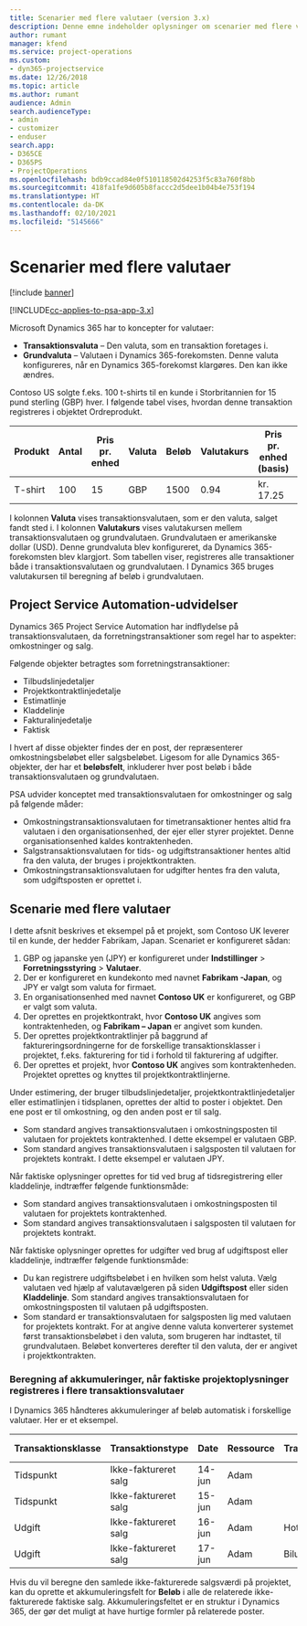 ```yaml
---
title: Scenarier med flere valutaer (version 3.x)
description: Denne emne indeholder oplysninger om scenarier med flere valutaer.
author: rumant
manager: kfend
ms.service: project-operations
ms.custom:
- dyn365-projectservice
ms.date: 12/26/2018
ms.topic: article
ms.author: rumant
audience: Admin
search.audienceType:
- admin
- customizer
- enduser
search.app:
- D365CE
- D365PS
- ProjectOperations
ms.openlocfilehash: bdb9ccad84e0f510118502d4253f5c83a760f8bb
ms.sourcegitcommit: 418fa1fe9d605b8faccc2d5dee1b04b4e753f194
ms.translationtype: HT
ms.contentlocale: da-DK
ms.lasthandoff: 02/10/2021
ms.locfileid: "5145666"
---
```

# <a name="multiple-currency-scenarios"></a>Scenarier med flere valutaer

[!include [banner](../includes/psa-now-project-operations.md)]

[!INCLUDE[cc-applies-to-psa-app-3.x](../includes/cc-applies-to-psa-app-3x.md)]

Microsoft Dynamics 365 har to koncepter for valutaer:

- **Transaktionsvaluta** – Den valuta, som en transaktion foretages i. 
- **Grundvaluta** – Valutaen i Dynamics 365-forekomsten. Denne valuta konfigureres, når en Dynamics 365-forekomst klargøres. Den kan ikke ændres.

Contoso US solgte f.eks. 100 t-shirts til en kunde i Storbritannien for 15 pund sterling (GBP) hver. I følgende tabel vises, hvordan denne transaktion registreres i objektet Ordreprodukt.

| Produkt | Antal | Pris pr. enhed | Valuta | Beløb | Valutakurs | Pris pr. enhed (basis)| Beløb (basis)|
|---------|----------|----------------|----------|--------|---------------|----------------------|--------------|
| T-shirt | 100      | 15             | GBP      | 1500   | 0.94          | kr. 17.25               | kr. 1,725       |

I kolonnen **Valuta** vises transaktionsvalutaen, som er den valuta, salget fandt sted i. I kolonnen **Valutakurs** vises valutakursen mellem transaktionsvalutaen og grundvalutaen. Grundvalutaen er amerikanske dollar (USD). Denne grundvaluta blev konfigureret, da Dynamics 365-forekomsten blev klargjort.
Som tabellen viser, registreres alle transaktioner både i transaktionsvalutaen og grundvalutaen. I Dynamics 365 bruges valutakursen til beregning af beløb i grundvalutaen.

## <a name="project-service-automation-extensions"></a>Project Service Automation-udvidelser

Dynamics 365 Project Service Automation har indflydelse på transaktionsvalutaen, da forretningstransaktioner som regel har to aspekter: omkostninger og salg.

Følgende objekter betragtes som forretningstransaktioner:

- Tilbudslinjedetaljer
- Projektkontraktlinjedetalje
- Estimatlinje
- Kladdelinje
- Fakturalinjedetalje
- Faktisk

I hvert af disse objekter findes der en post, der repræsenterer omkostningsbeløbet eller salgsbeløbet. Ligesom for alle Dynamics 365-objekter, der har et **beløbsfelt**, inkluderer hver post beløb i både transaktionsvalutaen og grundvalutaen. 

PSA udvider konceptet med transaktionsvalutaen for omkostninger og salg på følgende måder:

- Omkostningstransaktionsvalutaen for timetransaktioner hentes altid fra valutaen i den organisationsenhed, der ejer eller styrer projektet. Denne organisationsenhed kaldes kontraktenheden.
- Salgstransaktionsvalutaen for tids- og udgiftstransaktioner hentes altid fra den valuta, der bruges i projektkontrakten.
- Omkostningstransaktionsvalutaen for udgifter hentes fra den valuta, som udgiftsposten er oprettet i.

## <a name="multiple-currency-scenario"></a>Scenarie med flere valutaer

I dette afsnit beskrives et eksempel på et projekt, som Contoso UK leverer til en kunde, der hedder Fabrikam, Japan. Scenariet er konfigureret sådan:

1. GBP og japanske yen (JPY) er konfigureret under **Indstillinger** \> **Forretningsstyring** \> **Valutaer**. 
2. Der er konfigureret en kundekonto med navnet **Fabrikam -Japan**, og JPY er valgt som valuta for firmaet.
3. En organisationsenhed med navnet **Contoso UK** er konfigureret, og GBP er valgt som valuta.
4. Der oprettes en projektkontrakt, hvor **Contoso UK** angives som kontraktenheden, og **Fabrikam – Japan** er angivet som kunden.
5. Der oprettes projektkontraktlinjer på baggrund af faktureringsordningerne for de forskellige transaktionsklasser i projektet, f.eks. fakturering for tid i forhold til fakturering af udgifter.
6. Der oprettes et projekt, hvor **Contoso UK** angives som kontraktenheden. Projektet oprettes og knyttes til projektkontraktlinjerne.


Under estimering, der bruger tilbudslinjedetaljer, projektkontraktlinjedetaljer eller estimatlinjen i tidsplanen, oprettes der altid to poster i objektet. Den ene post er til omkostning, og den anden post er til salg.

- Som standard angives transaktionsvalutaen i omkostningsposten til valutaen for projektets kontraktenhed. I dette eksempel er valutaen GBP.
- Som standard angives transaktionsvalutaen i salgsposten til valutaen for projektets kontrakt. I dette eksempel er valutaen JPY.

Når faktiske oplysninger oprettes for tid ved brug af tidsregistrering eller kladdelinje, indtræffer følgende funktionsmåde:

- Som standard angives transaktionsvalutaen i omkostningsposten til valutaen for projektets kontraktenhed.
- Som standard angives transaktionsvalutaen i salgsposten til valutaen for projektets kontrakt.

Når faktiske oplysninger oprettes for udgifter ved brug af udgiftspost eller kladdelinje, indtræffer følgende funktionsmåde:

- Du kan registrere udgiftsbeløbet i en hvilken som helst valuta. Vælg valutaen ved hjælp af valutavælgeren på siden **Udgiftspost** eller siden **Kladdelinje**. Som standard angives transaktionsvalutaen for omkostningsposten til valutaen på udgiftsposten. 
- Som standard er transaktionsvalutaen for salgsposten lig med valutaen for projektets kontrakt. For at angive denne valuta konverterer systemet først transaktionsbeløbet i den valuta, som brugeren har indtastet, til grundvalutaen. Beløbet konverteres derefter til den valuta, der er angivet i projektkontrakten. 

### <a name="computing-roll-ups-when-project-actuals-are-recorded-in-multiple-transaction-currencies"></a>Beregning af akkumuleringer, når faktiske projektoplysninger registreres i flere transaktionsvalutaer

I Dynamics 365 håndteres akkumuleringer af beløb automatisk i forskellige valutaer. Her er et eksempel.

| Transaktionsklasse | Transaktionstype| Date   | Ressource | Transaktionskategori | Antal | Enhedspris | Beløb      | Valutakurs | Beløb i grundvaluta |
|-------------------|------------------|--------|----------|----------------------|----------|--------------|-------------|---------------|----------------|
| Tidspunkt              | Ikke-faktureret salg   | 14-jun | Adam  |                      | 8 timer    | 20.000 JPY    | 160.000 JPY | 123           | 1.300,81 USD    |
| Tidspunkt              | Ikke-faktureret salg   | 15-jun | Adam  |                      | 8 timer    | 20.000 JPY    | 160.000 JPY | 123           | 1.300,81 USD    |
| Udgift           | Ikke-faktureret salg   | 16-jun | Adam  | Hotel                | 1 EA     | 250 EUR      | 250 EUR     | 0,94          | 265,95 USD     |
| Udgift           | Ikke-faktureret salg   | 17-jun | Adam  | Biludlejning           | 1 EA     | 150 EUR      | 150 EUR     | 0,94          | 159,57 USD     |

Hvis du vil beregne den samlede ikke-fakturerede salgsværdi på projektet, kan du oprette et akkumuleringsfelt for **Beløb** i alle de relaterede ikke-fakturerede faktiske salg. Akkumuleringsfeltet er en struktur i Dynamics 365, der gør det muligt at have hurtige formler på relaterede poster.

